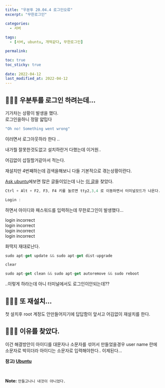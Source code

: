 ```yaml
---
title: "우분투 20.04.4 로그인오류"
excerpt: "무한로그인"

categories:
  - 서버
  
tags:
  - [서버, ubuntu, 개떡같다, 무한로그인]

permalink: 

toc: true
toc_sticky: true
 
date: 2022-04-12
last_modified_at: 2022-04-12
---
```


## 🤷🏻‍♀️ 우분투를 로그인 하려는데...

기가차는 상황이 발생을 했다.<br>
로그인을하니 정말 얇밉다<br>

```js
"Oh no! Something went wrong"
```

이러면서 로그아웃하라 한다 .. <br>

내가뭘 잘못한것도없고 설치하란거 다했는데 이거원.. <br>

어김없이 삽질할거같아서 적는다.<br>

재설치만 4번째하는데 검색을해보니 다들 기본적으로 겪는상황이란다. <br>

[Ask ubuntu](https://askubuntu.com/)에보면 많은 글들이있는데
나는 [이 글](https://askubuntu.com/questions/1239025/after-upgrade-to-ubuntu-20-04-oh-no-something-went-wrong)을 찾았다.

```cs
Ctrl + Alt + F2, F3, F4 키를 눌르면 tty2,3,4 로 이동하면서 터미널모드가 나온다.

Login : 

```

하면서 아이디와 패스워드를 입력하는데 무한로그인이 발생했다...

login incorrect <br>
login incorrect <br>
login incorrect <br>
login incorrect <br>

화딱지 재대로난다.


```js
sudo apt-get update && sudo apt-get dist-upgrade 

clear

sudo apt-get clean && sudo apt-get autoremove && sudo reboot

```

..이렇게 하라는데 아니 터미널에서도 로그인이안되는데??

## 🤷🏻‍♀️ 또 재설치...

첫 설치후 root 계정도 안만들어지기에 답답함이 앞서고
어김없이 재설치를 한다.


## 🤷🏻‍♀️ 이유를 찾았다.

이건 해결방안이
아이디를 대문자나 소문자를 섞어서 만들었을경우
user name 란에 소문자로 박히더라
아이디는 소문자로 입력해야한다..
이제된다...






**참고) [Ubuntu](https://releases.ubuntu.com/focal/)**

<br>



**Note:** `만들고나니 내것이 아니었다.` 